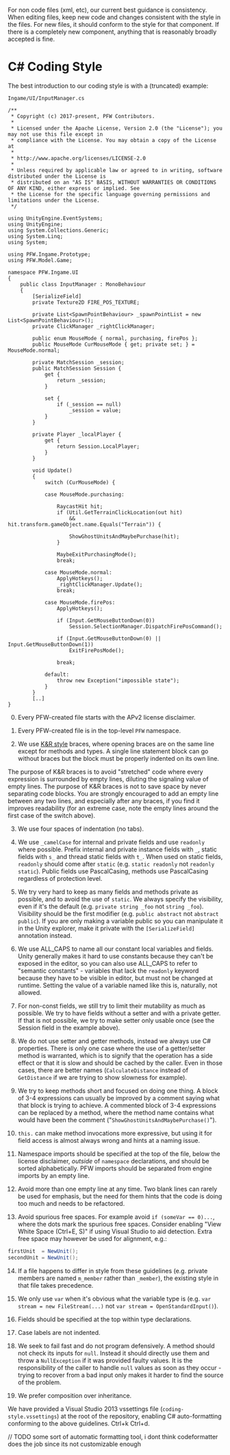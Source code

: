 For non code files (xml, etc), our current best guidance is consistency. When editing files, keep new code and changes consistent with the style in the files. For new files, it should conform to the style for that component. If there is a completely new component, anything that is reasonably broadly accepted is fine.


C# Coding Style
===============

The best introduction to our coding style is with a (truncated) example:

``Ingame/UI/InputManager.cs``

```
/**
 * Copyright (c) 2017-present, PFW Contributors.
 *
 * Licensed under the Apache License, Version 2.0 (the "License"); you may not use this file except in
 * compliance with the License. You may obtain a copy of the License at
 *
 * http://www.apache.org/licenses/LICENSE-2.0
 *
 * Unless required by applicable law or agreed to in writing, software distributed under the License is
 * distributed on an "AS IS" BASIS, WITHOUT WARRANTIES OR CONDITIONS OF ANY KIND, either express or implied. See
 * the License for the specific language governing permissions and limitations under the License.
 */

using UnityEngine.EventSystems;
using UnityEngine;
using System.Collections.Generic;
using System.Linq;
using System;

using PFW.Ingame.Prototype;
using PFW.Model.Game;

namespace PFW.Ingame.UI
{
    public class InputManager : MonoBehaviour
    {
        [SerializeField]
        private Texture2D FIRE_POS_TEXTURE;

        private List<SpawnPointBehaviour> _spawnPointList = new List<SpawnPointBehaviour>();
        private ClickManager _rightClickManager;

        public enum MouseMode { normal, purchasing, firePos };
        public MouseMode CurMouseMode { get; private set; } = MouseMode.normal;

        private MatchSession _session;
        public MatchSession Session {
            get {
                return _session;
            }

            set {
                if (_session == null)
                    _session = value;
            }
        }

        private Player _localPlayer {
            get {
                return Session.LocalPlayer;
            }
        }

        void Update()
        {
            switch (CurMouseMode) {

            case MouseMode.purchasing:

                RaycastHit hit;
                if (Util.GetTerrainClickLocation(out hit)
                    && hit.transform.gameObject.name.Equals("Terrain")) {

                    ShowGhostUnitsAndMaybePurchase(hit);
                }

                MaybeExitPurchasingMode();
                break;

            case MouseMode.normal:
                ApplyHotkeys();
                _rightClickManager.Update();
                break;

            case MouseMode.firePos:
                ApplyHotkeys();

                if (Input.GetMouseButtonDown(0))
                    Session.SelectionManager.DispatchFirePosCommand();

                if (Input.GetMouseButtonDown(0) || Input.GetMouseButtonDown(1))
                    ExitFirePosMode();

                break;

            default:
                throw new Exception("impossible state");
            }
        }
        [..]
}

```

0. Every PFW-created file starts with the APv2 license disclaimer. 

1. Every PFW-created file is in the top-level `PFW` namespace.

2. We use [K&R style](https://en.wikipedia.org/wiki/Indentation_style#K&R) braces, where opening braces are on the same line except for methods and types. A single line statement block can go without braces but the block must be properly indented on its own line.

The purpose of K&R braces is to avoid "stretched" code where every expression is surrounded by empty lines, diluting the signaling value of empty lines. The purpose of K&R braces is not to save space by never separating code blocks. You are strongly encouraged to add an empty line between any two lines, and especially after any braces, if you find it improves readability (for an extreme case, note the empty lines around the first case of the switch above).

3. We use four spaces of indentation (no tabs).

4. We use `_camelCase` for internal and private fields and use `readonly` where possible. Prefix internal and private instance fields with `_`, static fields with `s_` and thread static fields with `t_`. When used on static fields, `readonly` should come after `static` (e.g. `static readonly` not `readonly static`).  Public fields use PascalCasing, methods use PascalCasing regardless of protection level.

5. We try very hard to keep as many fields and methods private as possible, and to avoid the use of `static`. We always specify the visibility, even if it's the default (e.g. `private string _foo` not `string _foo`). Visibility should be the first modifier (e.g. `public abstract` not `abstract public`). If you are only making a variable public so you can manipulate it in the Unity explorer, make it private with the `[SerializeField]` annotation instead.

6. We use ALL_CAPS to name all our constant local variables and fields. Unity generally makes it hard to use constants because they can't be exposed in the editor, so you can also use ALL_CAPS to refer to "semantic constants" - variables that lack the `readonly` keyword because they have to be visible in editor, but must not be changed at runtime. Setting the value of a variable named like this is, naturally, not allowed.

7. For non-const fields, we still try to limit their mutability as much as possible. We try to have fields without a setter and with a private getter. If that is not possible, we try to make setter only usable once (see the Session field in the example above).

8. We do not use setter and getter methods, instead we always use C# properties. There is only one case where the use of a getter/setter method is warranted, which is to signify that the operation has a side effect or that it is slow and should be cached by the caller. Even in those cases, there are better names (`CalculateDistance` instead of `GetDistance` if we are trying to show slowness for example).

9. We try to keep methods short and focused on doing one thing. A block of 3-4 expressions can usually be improved by a comment saying what that block is trying to achieve. A commented block of 3-4 expressions can be replaced by a method, where the method name contains what would have been the comment ("`ShowGhostUnitsAndMaybePurchase()`"). 

10. `this.` can make method invocations more expressive, but using it for field access is almost always wrong and hints at a naming issue.

11. Namespace imports should be specified at the top of the file, below the license disclaimer, *outside* of `namespace` declarations, and should be sorted alphabetically. PFW imports should be separated from engine imports by an empty line.
   
12. Avoid more than one empty line at any time. Two blank lines can rarely be used for emphasis, but the need for them hints that the code is doing too much and needs to be refactored.

13. Avoid spurious free spaces.
   For example avoid `if (someVar == 0)...`, where the dots mark the spurious free spaces.
   Consider enabling "View White Space (Ctrl+E, S)" if using Visual Studio to aid detection.
   Extra free space may however be used for alignment, e.g.:   
```C#
firstUnit  = NewUnit();
secondUnit = NewUnit();
```

14. If a file happens to differ in style from these guidelines (e.g. private members are named `m_member`
   rather than `_member`), the existing style in that file takes precedence.
   
15. We only use `var` when it's obvious what the variable type is (e.g. `var stream = new FileStream(...)` not `var stream = OpenStandardInput()`).

16. Fields should be specified at the top within type declarations.

17. Case labels are not indented. 

18. We seek to fail fast and do not program defensively. A method should not check its inputs for `null`. Instead it should directly use them and throw a `NullException` if it was provided faulty values. It is the responsibility of the caller to handle `null` values as soon as they occur - trying to recover from a bad input only makes it harder to find the source of the problem.

19. We prefer composition over inheritance.


We have provided a Visual Studio 2013 vssettings file (`coding-style.vssettings`) at the root of the repository, enabling C# auto-formatting conforming to the above guidelines. Ctrl+k Ctrl+d.


// TODO some sort of automatic formatting tool, i dont think codeformatter does the job since its not customizable enough
